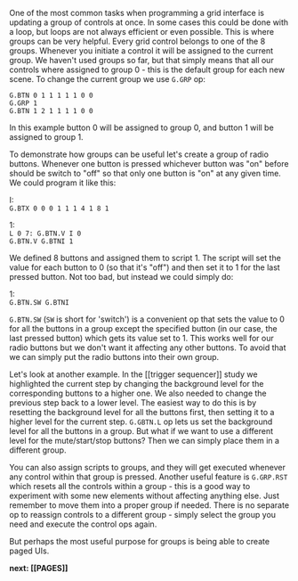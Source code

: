 One of the most common tasks when programming a grid interface is updating a group of controls at once. In some cases this could be done with a loop, but loops are not always efficient or even possible. This is where groups can be very helpful. Every grid control belongs to one of the 8 groups. Whenever you initiate a control it will be assigned to the current group. We haven't used groups so far, but that simply means that all our controls where assigned to group 0 - this is the default group for each new scene. To change the current group we use `G.GRP` op:

`G.BTN 0 1 1 1 1 1 0 0`  
`G.GRP 1`  
`G.BTN 1 2 1 1 1 1 0 0`  

In this example button 0 will be assigned to group 0, and button 1 will be assigned to group 1.

To demonstrate how groups can be useful let's create a group of radio buttons. Whenever one button is pressed whichever button was "on" before should be switch to "off" so that only one button is "on" at any given time. We could program it like this:

I:  
`G.BTX 0 0 0 1 1 1 4 1 8 1`

1:  
`L 0 7: G.BTN.V I 0`  
`G.BTN.V G.BTNI 1`

We defined 8 buttons and assigned them to script 1. The script will set the value for each button to 0 (so that it's "off") and then set it to 1 for the last pressed button. Not too bad, but instead we could simply do:

1:  
`G.BTN.SW G.BTNI`  

`G.BTN.SW` (`SW` is short for 'switch') is a convenient op that sets the value to 0 for all the buttons in a group except the specified button (in our case, the last pressed button) which gets its value set to 1. This works well for our radio buttons but we don't want it affecting any other buttons. To avoid that we can simply put the radio buttons into their own group.

Let's look at another example. In the [[trigger sequencer]] study we highlighted the current step by changing the background level for the corresponding buttons to a higher one. We also needed to change the previous step back to a lower level. The easiest way to do this is by resetting the background level for all the buttons first, then setting it to a higher level for the current step. `G.GBTN.L` op lets us set the background level for all the buttons in a group. But what if we want to use a different level for the mute/start/stop buttons? Then we can simply place them in a different group.

You can also assign scripts to groups, and they will get executed whenever any control within that group is pressed. Another useful feature is `G.GRP.RST` which resets all the controls within a group - this is a good way to experiment with some new elements without affecting anything else. Just remember to move them into a proper group if needed. There is no separate op to reassign controls to a different group - simply select the group you need and execute the control ops again.

But perhaps the most useful purpose for groups is being able to create paged UIs.

**next: [[PAGES]]**

